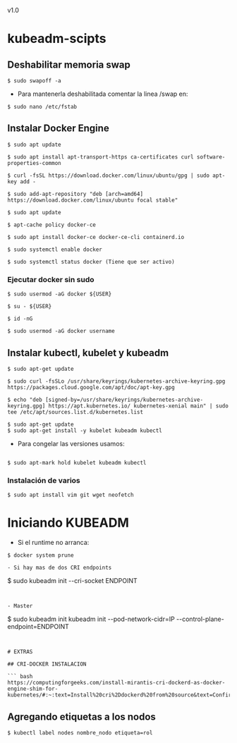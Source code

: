 v1.0
# kubeadm-scipts

## Deshabilitar memoria swap

```
$ sudo swapoff -a
```
- Para mantenerla deshabilitada comentar la linea /swap en:
```
$ sudo nano /etc/fstab
```

## Instalar Docker Engine

```
$ sudo apt update

$ sudo apt install apt-transport-https ca-certificates curl software-properties-common

$ curl -fsSL https://download.docker.com/linux/ubuntu/gpg | sudo apt-key add -

$ sudo add-apt-repository "deb [arch=amd64] https://download.docker.com/linux/ubuntu focal stable"

$ sudo apt update

$ apt-cache policy docker-ce

$ sudo apt install docker-ce docker-ce-cli containerd.io

$ sudo systemctl enable docker

$ sudo systemctl status docker (Tiene que ser activo)
```
### Ejecutar docker sin sudo

```
$ sudo usermod -aG docker ${USER}

$ su - ${USER}

$ id -nG

$ sudo usermod -aG docker username

```
## Instalar kubectl, kubelet y kubeadm

```
$ sudo apt-get update

$ sudo curl -fsSLo /usr/share/keyrings/kubernetes-archive-keyring.gpg https://packages.cloud.google.com/apt/doc/apt-key.gpg

$ echo "deb [signed-by=/usr/share/keyrings/kubernetes-archive-keyring.gpg] https://apt.kubernetes.io/ kubernetes-xenial main" | sudo tee /etc/apt/sources.list.d/kubernetes.list

$ sudo apt-get update
$ sudo apt-get install -y kubelet kubeadm kubectl 

```

- Para congelar las versiones usamos:

```

$ sudo apt-mark hold kubelet kubeadm kubectl

```

### Instalación de varios

```
$ sudo apt install vim git wget neofetch
```
# Iniciando KUBEADM

- Si el runtime no arranca:
```
$ docker system prune
```
```
- Si hay mas de dos CRI endpoints
```
$ sudo kubeadm init --cri-socket ENDPOINT
```


- Master
```
$ sudo kubeadm init
kubeadm init --pod-network-cidr=IP --control-plane-endpoint=ENDPOINT
```


# EXTRAS

## CRI-DOCKER INSTALACION

``` bash
https://computingforgeeks.com/install-mirantis-cri-dockerd-as-docker-engine-shim-for-kubernetes/#:~:text=Install%20cri%2Ddockerd%20from%20source&text=Confirm%20installation%20by%20checking%20version%20of%20Go.&text=Run%20the%20commands%20below%20to,dockerd%20on%20a%20Linux%20system.

```

## Agregando etiquetas a los nodos

```
$ kubectl label nodes nombre_nodo etiqueta=rol
```